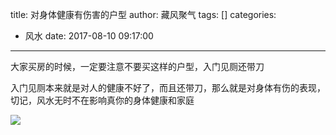 title: 对身体健康有伤害的户型
author: 藏风聚气
tags: []
categories:
  - 风水
date: 2017-08-10 09:17:00
---
大家买房的时候，一定要注意不要买这样的户型，入门见厕还带刀

   入门见厕本来就是对人的健康不好了，而且还带刀，那么就是对身体有伤的表现，切记，风水无时不在影响真你的身体健康和家庭
   
   
   ![](http://fs-image.pull.net.cn/17-8-10/45365693.jpg!800)
    
    
    